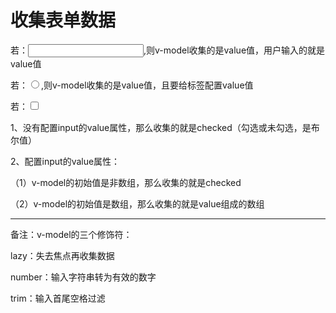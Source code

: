 <h1>收集表单数据</h1>

若：<input type="text"/>,则v-model收集的是value值，用户输入的就是value值

若：<input type="radio"/>,则v-model收集的是value值，且要给标签配置value值

若：<input type="checkbox"/>

1、没有配置input的value属性，那么收集的就是checked（勾选或未勾选，是布尔值）

2、配置input的value属性：

（1）v-model的初始值是非数组，那么收集的就是checked

（2）v-model的初始值是数组，那么收集的就是value组成的数组

------

备注：v-model的三个修饰符：

lazy：失去焦点再收集数据

number：输入字符串转为有效的数字

trim：输入首尾空格过滤

